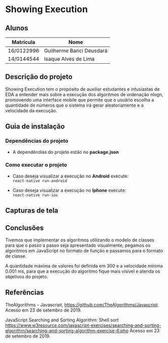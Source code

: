 # Showing Execution
## Alunos  
| Matrícula | Nome |  
|-----------------------|---------------------|  
| 16/0122996| Guilherme Banci Deusdará |  
| 14/0144544 | Isaque Alves de Lima | 

## Descrição do projeto

Showing Execution tem o propósito de auxiliar estudantes e intusiastas de EDA a entender mais sobre a execução dos algoritmos de ordenação nlogn, 
promovendo uma interface mobile que permite que o usuário escolha a quantidade de números que o sistema irá gerar aleatoriamente e a velocidade da execução.
	

## Guia de instalação

### Dependências do projeto

- A dependêndias do projeto estão no **package.json**

### Como executar o projeto

- Caso deseja visualizar a execução no **Android** execute:  
```react-native run-android```

- Caso deseja visualizar a execução no **Iphone** execute:  
```react-native run-ios```

## Capturas de tela

## Conclusões

Tivemos que implementar os algoritmos utilizando o modelo de classes para que o passo a passo seja apresentado visualmente, pegamos os algoritmos em JavaScript no formato de função e passamos para o formato de classe.

A quantidade máxima de valores foi definida em 300 e a  velocidade mínima 0.001 ms, para que a execução do algoritmo fique mais visível e atenda os objetivos do projeto.

## Referências

TheAlgorithms - Javascript, <https://github.com/TheAlgorithms/Javascript>. Acesso em 23 de setembro de 2019.

JavaScript Searching and Sorting Algorithm: Shell sort <https://www.w3resource.com/javascript-exercises/searching-and-sorting-algorithm/searching-and-sorting-algorithm-exercise-6.php> Acesso em 23 de setembro de 2019.


